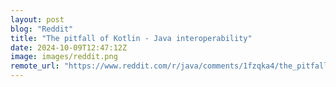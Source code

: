 ```yaml
---
layout: post
blog: "Reddit"
title: "The pitfall of Kotlin - Java interoperability"
date: 2024-10-09T12:47:12Z
image: images/reddit.png
remote_url: "https://www.reddit.com/r/java/comments/1fzqka4/the_pitfall_of_kotlin_java_interoperability/"
---
```

